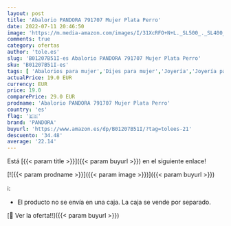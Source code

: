```yaml
---
layout: post
title: 'Abalorio PANDORA 791707 Mujer Plata Perro'
date: 2022-07-11 20:46:50
image: 'https://m.media-amazon.com/images/I/31XcRFO+N+L._SL500_._SL400_.jpg'
comments: true
category: ofertas
author: 'tole.es'
slug: 'B01207B51I-es Abalorio PANDORA 791707 Mujer Plata Perro'
sku: 'B01207B51I-es'
tags: [ 'Abalorios para mujer','Dijes para mujer','Joyería','Joyería para mujer','pandora','🇪🇸', ]
actualPrice: 19.0 EUR
currency: EUR
price: 19.0
comparePrice: 29.0 EUR
prodname: 'Abalorio PANDORA 791707 Mujer Plata Perro'
country: 'es'
flag: '🇪🇸'
brand: 'PANDORA'
buyurl: 'https://www.amazon.es/dp/B01207B51I/?tag=tolees-21'
descuento: '34.48'
average: '22.14'
---
```


Está [{{< param title >}}]({{< param buyurl >}}) en el siguiente enlace!

[![{{< param prodname >}}]({{< param image >}})]({{< param buyurl >}})

ℹ️:

- El producto no se envía en una caja. La caja se vende por separado.

[🛒 Ver la oferta!!]({{< param buyurl >}})
